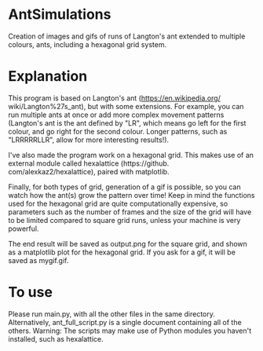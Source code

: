 # AntSimulations
Creation of images and gifs of runs of Langton's ant extended to multiple colours, ants, including a hexagonal grid system.

# Explanation
This program is based on Langton's ant (https://en.wikipedia.org/
wiki/Langton%27s_ant), but with some extensions. For example, you can run
multiple ants at once or add more complex movement patterns (Langton's ant
is the ant defined by "LR", which means go left for the first colour, and go
right for the second colour. Longer patterns, such as "LRRRRRLLR", allow for
more interesting results!).

I've also made the program work on a hexagonal
grid. This makes use of an external module called hexalattice (https://github.
com/alexkaz2/hexalattice), paired with matplotlib.

Finally, for both types of
grid, generation of a gif is possible, so you can watch how the ant(s) grow the
pattern over time! Keep in mind the functions used for the hexagonal grid are
quite computationally expensive, so parameters such as the number of frames
and the size of the grid will have to be limited compared to square grid runs,
unless your machine is very powerful.

The end result will be saved as output.png for the square grid, and shown as a
matplotlib plot for the hexagonal grid. If you ask for a gif, it will be saved
as mygif.gif.

# To use
Please run main.py, with all the other files in the same directory. Alternatively, ant_full_script.py is a single document containing all of the others.
Warning: The scripts may make use of Python modules you haven't installed, such as hexalattice.
